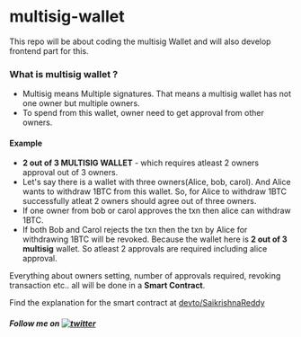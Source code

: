 # multisig-wallet

This repo will be about coding the multisig Wallet and will also develop frontend part for this.

### What is multisig wallet ?

- Multisig means Multiple signatures. That means a multisig wallet has not one owner but multiple owners.
- To spend from this wallet, owner need to get approval from other owners.

#### Example

- **2 out of 3 MULTISIG WALLET** - which requires atleast 2 owners approval out of 3 owners.
- Let's say there is a wallet with three owners(Alice, bob, carol). And Alice wants to withdraw 1BTC from this wallet. So, for Alice to withdraw 1BTC successfully atleat 2 owners should agree out of three owners.
- If one owner from bob or carol approves the txn then alice can withdraw 1BTC.
- If both Bob and Carol rejects the txn then the txn by Alice for withdrawing 1BTC will be revoked. Because the wallet here is **2 out of 3 multisig** wallet. So atleast 2 approvals are required including alice approval.

Everything about owners setting, number of approvals required, revoking transaction etc.. all will be done in a **Smart Contract**.


Find the explanation for the smart contract at [devto/SaikrishnaReddy](https://dev.to/saikrishnareddy1919/multisig-wallet-smart-contract-explanation-2eek)

##### Follow me on [![twitter][1.1]][1]

[1.1]: https://i.imgur.com/iYkheW1.png
[1]: https://twitter.com/blockchain_dev2